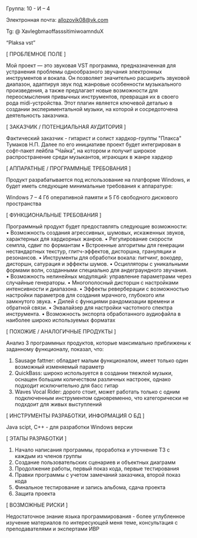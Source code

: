 Группа: 10 - И – 4

Электронная почта: allozovik08@vk.com

Tg: @ XavlegbmaoffasssitimiwoamnduX

“Plaksa vst”

[ ПРОБЛЕМНОЕ ПОЛЕ ]

Мой проект — это звуковая VST программа, предназначенная для устранения проблемы однообразного звучания электронных инструментов и вокала. Он позволяет значительно расширить звуковой диапазон, адаптируя звук под жанровые особенности музыкального произведения, а также предлагает новые возможности для переосмысления привычных инструментов, превращая их в своего рода midi-устройства. Этот плагин является ключевой деталью в создании экспериментальной музыки, на которой и сосредоточена деятельность заказчика.

[ ЗАКАЗЧИК / ПОТЕНЦИАЛЬНАЯ АУДИТОРИЯ ]

Фактический заказчик - гитарист и солист хардкор-группы "Плакса" Тумаков Н.П. Далее по его инициативе проект будет интегрирован в софт-пакет лейбла “Чайка”, на котором и получит широкое распространение среди музыкантов, играющих в жанре хардкор
 
[ АППАРАТНЫЕ / ПРОГРАММНЫЕ ТРЕБОВАНИЯ ]

Продукт разрабатывается под использование на платформе Windows, и будет иметь следующие минимальные требования к аппаратуре:

Windows 7 – 4 Гб оперативной памяти и 5 Гб свободного дискового пространства

[ ФУНКЦИОНАЛЬНЫЕ ТРЕБОВАНИЯ ]

Программный продукт будет предоставлять следующие возможности:
•	Возможность создания агрессивных, шумовых, искаженных звуков, характерных для хардкорных жанров.
•	Регулирование скорости семпла, сдвиг по формантам 
•	 Встроенные алгоритмы для генерации нестандартных текстур, глитч-эффектов, дисторшна, грануляции и резонансов.
•	Инструменты для обработки вокала: питчинг, вокодер, дисторшн, сатурация и эффекты шумов.
•	Осцилляторы с уникальными формами волн, созданными специально для андеграундного звучания.
•	 Возможность нелинейных модуляций: управление параметрами через случайные генераторы.
•	Многополосный дисторшн с настройками интенсивности и диапазона.
•	Эффекты реверберации с возможностью настройки параметров для создания мрачного, глубокого или замкнутого звука.
•	 Дилей с функциями рандомизации времени и обратной связи.
•	Эквалайзер для настройки частотного спектра инструмента.
•	Возможность экспорта обработанного аудиофайла в наиболее широко используемых форматах 

 [ ПОХОЖИЕ / АНАЛОГИЧНЫЕ ПРОДУКТЫ ]

Анализ 3 программных продуктов, которые максимально приближены к заданному функционалу, показал, что:

1) Sausage fattner: обладает малым функционалом, имеет только один возможный изменяемый параметр
2) QuickBass: широко используется в создании тяежлой музыки, оснащен большим количеством различных настроек, однако подходит исключительно для басс гитар
3) Waves Vocal Rider: дорого стоит, может работать только с одним подключенным инструментом одновременно, что категорически не подхдоит для живых выступлений


[ ИНСТРУМЕНТЫ РАЗРАБОТКИ, ИНФОРМАЦИЯ О БД ]

Java scipt, C++ - для разработки Windows версии

[ ЭТАПЫ РАЗРАБОТКИ ]

1) Начало написания программы, проработка и уточнение ТЗ с каждым из членов группы 
2) Создание пользовательских сценариев и объектных диаграмм 
3) Продолжение работы, первый показ кода, первые тестирования 
4) Правки программы с учетом замечаний заказчика, второй показ кода 
5) Финальное тестирование и запись альбома, сдача проекта 
6) Защита проекта

[ ВОЗМОЖНЫЕ РИСКИ ]

Недостаточное знание языка программирования - более углубленное изучение материалов по интересующей меня теме, консультация с преподавателями и экспертами ИВР
